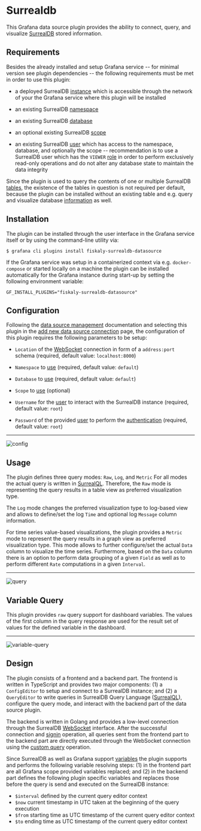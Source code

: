 
# Surrealdb

This Grafana data source plugin provides the ability to connect, query, and visualize [SurrealDB](https://surrealdb.com/) stored information.

## Requirements

Besides the already installed and setup Grafana service -- for minimal version see plugin dependencies -- the following requirements must be met in order to use this plugin:

* a deployed SurrealDB [instance](https://docs.surrealdb.com/docs/deployment/overview) which is accessible through the network of your the Grafana service where this plugin will be installed

* an existing SurrealDB [namespace](https://docs.surrealdb.com/docs/surrealql/statements/define/namespace)

* an existing SurrealDB [database](https://docs.surrealdb.com/docs/surrealql/statements/define/database)

* an optional existing SurrealDB [scope](https://docs.surrealdb.com/docs/surrealql/statements/define/scope)

* an existing SurrealDB [user](https://docs.surrealdb.com/docs/security/overview) which has access to the namespace, database, and optionally the scope -- recommendation is to use a SurrealDB user which has the `VIEWER`
[role](https://docs.surrealdb.com/docs/surrealql/statements/define/user#roles) in order to perform exclusively read-only operations and do not alter any database state to maintain the data integrity

Since the plugin is used to query the contents of one or multiple SurrealDB [tables](https://docs.surrealdb.com/docs/surrealql/statements/define/table), the existence of the tables in question is not required per default, because the plugin can be installed without an existing table and e.g. query and visualize database [information](https://docs.surrealdb.com/docs/surrealql/statements/info) as well.

## Installation

The plugin can be installed through the user interface in the Grafana service itself or by using the command-line utility via:

```
$ grafana cli plugins install fiskaly-surrealdb-datasource
```

If the Grafana service was setup in a containerized context via e.g. `docker-compose` or started locally on a machine the plugin can be installed automatically for the Grafana instance during start-up by setting the following environment variable:

```
GF_INSTALL_PLUGINS="fiskaly-surrealdb-datasource"
```

## Configuration

Following the [data source management](https://grafana.com/docs/grafana/latest/administration/data-source-management/) documentation and selecting this plugin in the [add new data source connection](https://grafana.com/docs/grafana/latest/datasources/add-a-data-source/) page, the configuration of this plugin requires the following parameters to be setup:

* `Location` of the [WebSocket](https://docs.surrealdb.com/docs/integration/websocket#signin) connection in form of a `address:port` schema (required, default value: `localhost:8000`)

* `Namespace` to [use](https://docs.surrealdb.com/docs/surrealql/statements/define/namespace) (required, default value: `default`)

* `Database` to [use](https://docs.surrealdb.com/docs/surrealql/statements/define/database) (required, default value: `default`)

* `Scope` to [use](https://docs.surrealdb.com/docs/surrealql/statements/define/scope) (optional)

* `Username` for the [user](https://docs.surrealdb.com/docs/surrealql/statements/define/user) to interact with the SurrealDB instance
(required, default value: `root`)

* `Password` of the provided [user](https://docs.surrealdb.com/docs/surrealql/statements/define/user) to perform the  [authentication](https://docs.surrealdb.com/docs/security/authentication)
(required, default value: `root`)

---

![config](https://github.com/fiskaly/grafana.surrealdb/assets/6830431/ea076c74-a959-4363-8aed-a5797358a28e)

## Usage

The plugin defines three query modes: `Raw`, `Log`, and `Metric`
For all modes the actual query is written in [SurrealQL](https://docs.surrealdb.com/docs/surrealql/overview/).
Therefore, the `Raw` mode is representing the query results in a table view as preferred visualization type.

The `Log` mode changes the preferred visualization type to log-based view and allows to define/set the log `Time` and optional log `Message` column information.

For time series value-based visualizations, the plugin provides a `Metric` mode to represent the query results in a graph view as preferred visualization type.
This mode allows to further configure/set the actual `Data` column to visualize the time series.
Furthermore, based on the `Data` column there is an option to perform data grouping of a given `Field` as well as to perform different `Rate` computations in a given `Interval`.

---

![query](https://github.com/fiskaly/grafana.surrealdb/assets/6830431/77f47494-1815-48bc-8e40-ff43822bc68d)

## Variable Query

This plugin provides `raw` query support for dashboard variables.
The values of the first column in the query response are used for the result set of values for the defined variable in the dashboard.

---

![variable-query](https://github.com/fiskaly/grafana.surrealdb/assets/6830431/ec84cade-49ac-49d4-9479-323429641ee3)

## Design

The plugin consists of a frontend and a backend part.
The frontend is written in TypeScript and provides two major components:
(1) a `ConfigEditor` to setup and connect to a SurrealDB instance; and
(2) a `QueryEditor` to write queries in SurrealDB Query Language ([SurrealQL](https://docs.surrealdb.com/docs/surrealql/overview/)), configure the query mode, and interact with the backend part of the data source plugin.

The backend is written in Golang and provides a low-level connection through the SurrealDB [WebSocket](https://docs.surrealdb.com/docs/integration/websocket) interface.
After the successful connection and [signin](https://docs.surrealdb.com/docs/integration/websocket/#signin) operation, all queries sent from the frontend part to the backend part are directly executed through the WebSocket connection using the [custom query](https://docs.surrealdb.com/docs/integration/websocket#query) operation.

Since SurrealDB as well as Grafana support [variables](https://grafana.com/docs/grafana/latest/dashboards/variables/) the plugin supports and performs the following variable resolving steps:
(1) in the frontend part are all Grafana scope provided variables replaced; and
(2) in the backend part defines the following plugin specific variables and replaces those before the query is send and executed on the SurrealDB instance:

- `$interval` defined by the current query editor context
- `$now` current timestamp in UTC taken at the beginning of the query execution
- `$from` starting time as UTC timestamp of the current query editor context
- `$to`  ending time as UTC timestamp of the current query editor context
